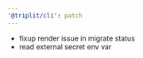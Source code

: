 ```yaml
---
'@triplit/cli': patch
---
```


- fixup render issue in migrate status
- read external secret env var
